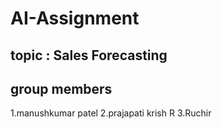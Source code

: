 # AI-Assignment
## topic : Sales Forecasting
## group members
 1.manushkumar patel
 2.prajapati krish R
 3.Ruchir 
